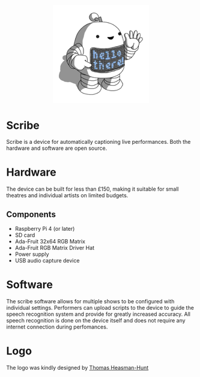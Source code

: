 <p align="center">
<img alt="A small robot for captioning your performances" src="https://github.com/Elleo/scribe/blob/main/logo.png?raw=true"  width=256 height=auto)
</p>

# Scribe
Scribe is a device for automatically captioning live performances. Both the hardware and software are open source.

# Hardware
The device can be built for less than £150, making it suitable for small theatres and individual artists on limited budgets.

## Components
 * Raspberry Pi 4 (or later)
 * SD card
 * Ada-Fruit 32x64 RGB Matrix
 * Ada-Fruit RGB Matrix Driver Hat
 * Power supply
 * USB audio capture device

# Software
The scribe software allows for multiple shows to be configured with individual settings. Performers can upload scripts to the device to guide the speech recognition system and provide for greatly increased accuracy. All speech recognition is done on the device itself and does not require any internet connection during perfomances.

# Logo
The logo was kindly designed by [Thomas Heasman-Hunt](https://twitter.com/smolrobots)
